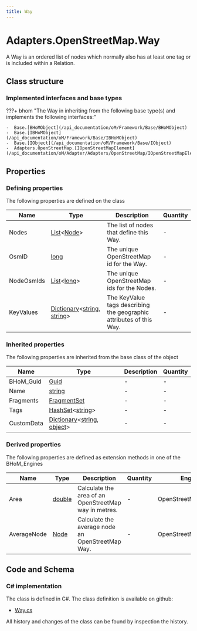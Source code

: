 ```yaml
---
title: Way
---
```


# Adapters.OpenStreetMap.Way

A Way is an ordered list of nodes which normally also has at least one tag or is included within a Relation.

## Class structure

### Implemented interfaces and base types

???+ bhom "The Way in inheriting from the following base type(s) and implements the following interfaces:"

    -  Base.[BHoMObject](/api_documentation/oM/Framework/Base/BHoMObject)
    -  Base.[IBHoMObject](/api_documentation/oM/Framework/Base/IBHoMObject)
    -  Base.[IObject](/api_documentation/oM/Framework/Base/IObject)
    -  Adapters.OpenStreetMap.[IOpenStreetMapElement](/api_documentation/oM/Adapter/Adapters/OpenStreetMap/IOpenStreetMapElement)


## Properties



### Defining properties

The following properties are defined on the class

| Name             | Type             | Description      | Quantity         |
|------------------|------------------|------------------|------------------|
| Nodes | [List](https://learn.microsoft.com/en-us/dotnet/api/System.Collections.Generic.List-1?view=netstandard-2.0)&lt;[Node](/api_documentation/oM/Adapter/Adapters/OpenStreetMap/Node)&gt; | The list of nodes that define this Way. | - |
| OsmID | [long](https://learn.microsoft.com/en-us/dotnet/api/System.Int64?view=netstandard-2.0) | The unique OpenStreetMap id for the Way. | - |
| NodeOsmIds | [List](https://learn.microsoft.com/en-us/dotnet/api/System.Collections.Generic.List-1?view=netstandard-2.0)&lt;[long](https://learn.microsoft.com/en-us/dotnet/api/System.Int64?view=netstandard-2.0)&gt; | The unique OpenStreetMap ids for the Nodes. | - |
| KeyValues | [Dictionary](https://learn.microsoft.com/en-us/dotnet/api/System.Collections.Generic.Dictionary-2?view=netstandard-2.0)&lt;[string](https://learn.microsoft.com/en-us/dotnet/api/System.String?view=netstandard-2.0), [string](https://learn.microsoft.com/en-us/dotnet/api/System.String?view=netstandard-2.0)&gt; | The KeyValue tags describing the geographic attributes of this Way. | - |


### Inherited properties
The following properties are inherited from the base class of the object

| Name             | Type             | Description      | Quantity         |
|------------------|------------------|------------------|------------------|
| BHoM_Guid | [Guid](https://learn.microsoft.com/en-us/dotnet/api/System.Guid?view=netstandard-2.0) | - | - |
| Name | [string](https://learn.microsoft.com/en-us/dotnet/api/System.String?view=netstandard-2.0) | - | - |
| Fragments | [FragmentSet](/api_documentation/oM/Framework/Base/FragmentSet) | - | - |
| Tags | [HashSet](https://learn.microsoft.com/en-us/dotnet/api/System.Collections.Generic.HashSet-1?view=netstandard-2.0)&lt;[string](https://learn.microsoft.com/en-us/dotnet/api/System.String?view=netstandard-2.0)&gt; | - | - |
| CustomData | [Dictionary](https://learn.microsoft.com/en-us/dotnet/api/System.Collections.Generic.Dictionary-2?view=netstandard-2.0)&lt;[string](https://learn.microsoft.com/en-us/dotnet/api/System.String?view=netstandard-2.0), [object](https://learn.microsoft.com/en-us/dotnet/api/System.Object?view=netstandard-2.0)&gt; | - | - |


### Derived properties

The following properties are defined as extension methods in one of the BHoM_Engines

| Name             | Type             | Description      | Quantity         | Engine           |
|------------------|------------------|------------------|------------------|------------------|
| Area | [double](https://learn.microsoft.com/en-us/dotnet/api/System.Double?view=netstandard-2.0) | Calculate the area of an OpenStreetMap way in metres. | - | OpenStreetMap_Engine |
| AverageNode | [Node](/api_documentation/oM/Adapter/Adapters/OpenStreetMap/Node) | Calculate the average node an OpenStreetMap Way. | - | OpenStreetMap_Engine |


## Code and Schema

### C# implementation

The class is defined in C#. The class definition is available on github:

- [Way.cs](https://github.com/BHoM/OpenStreetMap_Toolkit/blob/develop/OpenStreetMap_oM/Elements/Way.cs)

All history and changes of the class can be found by inspection the history.
